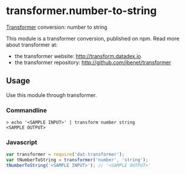 # transformer.number-to-string

[Transformer](http://github.com/jbenet/transformer) conversion: number to string

This module is a transformer conversion, published on npm. Read more about transformer at:

- the transformer website: <http://transform.datadex.io>
- the transformer repository: <http://github.com/jbenet/transformer>

## Usage

Use this module through transformer.


### Commandline

```
> echo '<SAMPLE INPUT>' | transform number string
<SAMPLE OUTPUT>
```

### Javascript

```js
var transformer = require('dat-transformer');
var tNumberToString = transformer('number', 'string');
tNumberToString('<SAMPLE INPUT>'); // '<SAMPLE OUTPUT>'
```
